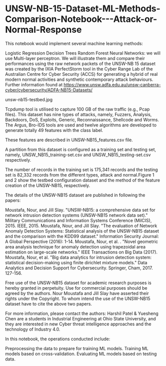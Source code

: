 # UNSW-NB-15-Dataset-ML-Methods-Comparison-Notebook---Attack-or-Normal-Response
This notebook would implement several machine learning methods:

Logistic Regression
Decision Trees
Random Forest
Neural Networks: we will use Multi-layer perceptron.
We will illustrate them and compare their performances using the raw network packets of the UNSW-NB 15 dataset was created by the IXIA PerfectStorm tool in the Cyber Range Lab of the Australian Centre for Cyber Security (ACCS) for generating a hybrid of real modern normal activities and synthetic contemporary attack behaviours. Further information found at https://www.unsw.adfa.edu.au/unsw-canberra-cyber/cybersecurity/ADFA-NB15-Datasets/

unsw-nb15-testbed.jpg

Tcpdump tool is utilised to capture 100 GB of the raw traffic (e.g., Pcap files). This dataset has nine types of attacks, namely, Fuzzers, Analysis, Backdoors, DoS, Exploits, Generic, Reconnaissance, Shellcode and Worms. The Argus, Bro-IDS tools are used and twelve algorithms are developed to generate totally 49 features with the class label.

These features are described in UNSW-NB15_features.csv file.

A partition from this dataset is configured as a training set and testing set, namely, UNSW_NB15_training-set.csv and UNSW_NB15_testing-set.csv respectively.

The number of records in the training set is 175,341 records and the testing set is 82,332 records from the different types, attack and normal.Figure 1 and 2 show the testbed configuration dataset and the method of the feature creation of the UNSW-NB15, respectively.

The details of the UNSW-NB15 dataset are published in following the papers:

Moustafa, Nour, and Jill Slay. "UNSW-NB15: a comprehensive data set for network intrusion detection systems (UNSW-NB15 network data set)." Military Communications and Information Systems Conference (MilCIS), 2015. IEEE, 2015. Moustafa, Nour, and Jill Slay. "The evaluation of Network Anomaly Detection Systems: Statistical analysis of the UNSW-NB15 dataset and the comparison with the KDD99 dataset." Information Security Journal: A Global Perspective (2016): 1-14. Moustafa, Nour, et al. . "Novel geometric area analysis technique for anomaly detection using trapezoidal area estimation on large-scale networks." IEEE Transactions on Big Data (2017). Moustafa, Nour, et al. "Big data analytics for intrusion detection system: statistical decision-making using finite dirichlet mixture models." Data Analytics and Decision Support for Cybersecurity. Springer, Cham, 2017. 127-156.

Free use of the UNSW-NB15 dataset for academic research purposes is hereby granted in perpetuity. Use for commercial purposes should be agreed by the authors. Nour Moustafa and Jill Slay have asserted their rights under the Copyright. To whom intend the use of the UNSW-NB15 dataset have to cite the above two papers.

For more information, please contact the authors: Harshil Patel & Yuesheng Chen are a students in Industrial Engineering at Ohio State University, and they are interested in new Cyber threat intelligence approaches and the technology of Industry 4.0.

In this notebook, the operations conducted include:

Preprocessing the data to prepare for training ML models.
Training ML models based on cross-validation.
Evaluating ML models based on testing data.
